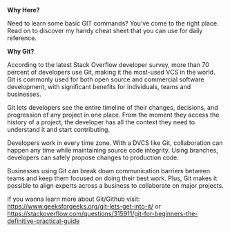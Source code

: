 **Why Here?**

Need to learn some basic GIT commands? You’ve come to the right place. Read on to discover my handy cheat sheet that you can use for daily reference.

**Why Git?**

According to the latest Stack Overflow developer survey, more than 70 percent of developers use Git, making it the most-used VCS in the world. Git is commonly used for both open source and commercial software development, with significant benefits for individuals, teams and businesses.

Git lets developers see the entire timeline of their changes, decisions, and progression of any project in one place. From the moment they access the history of a project, the developer has all the context they need to understand it and start contributing.

Developers work in every time zone. With a DVCS like Git, collaboration can happen any time while maintaining source code integrity. Using branches, developers can safely propose changes to production code.

Businesses using Git can break down communication barriers between teams and keep them focused on doing their best work. Plus, Git makes it possible to align experts across a business to collaborate on major projects.

If you wanna learn more about Git/Github visit: 
https://www.geeksforgeeks.org/git-lets-get-into-it/ or
https://stackoverflow.com/questions/315911/git-for-beginners-the-definitive-practical-guide


